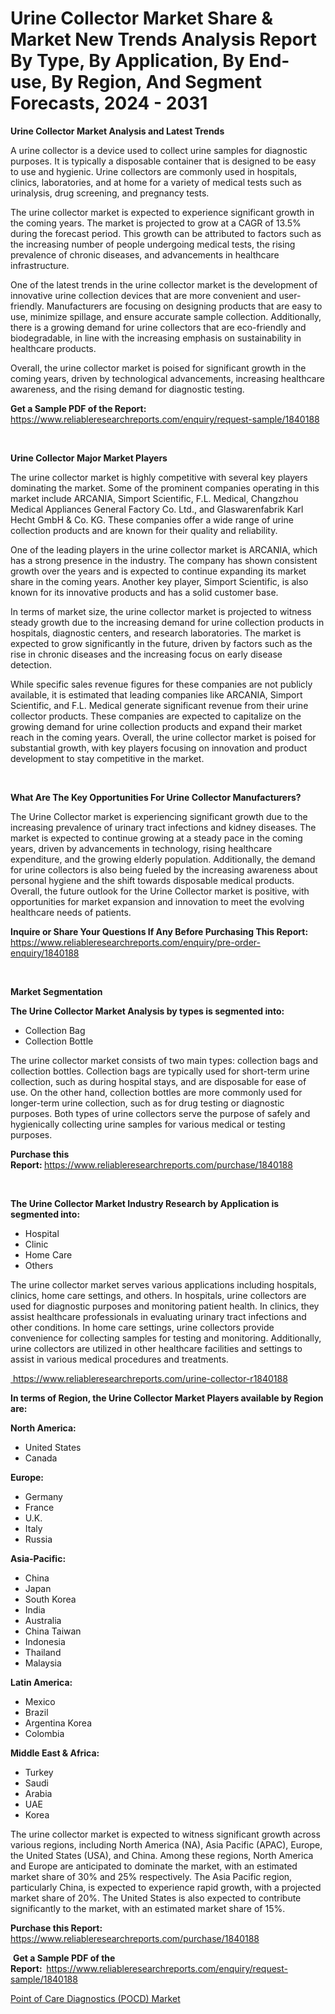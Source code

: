<p><h1>Urine Collector Market Share & Market New Trends Analysis Report By Type, By Application, By End-use, By Region, And Segment Forecasts, 2024 - 2031</h1></p><p><strong>Urine Collector Market Analysis and Latest Trends</strong></p>
<p><p>A urine collector is a device used to collect urine samples for diagnostic purposes. It is typically a disposable container that is designed to be easy to use and hygienic. Urine collectors are commonly used in hospitals, clinics, laboratories, and at home for a variety of medical tests such as urinalysis, drug screening, and pregnancy tests.</p><p>The urine collector market is expected to experience significant growth in the coming years. The market is projected to grow at a CAGR of 13.5% during the forecast period. This growth can be attributed to factors such as the increasing number of people undergoing medical tests, the rising prevalence of chronic diseases, and advancements in healthcare infrastructure.</p><p>One of the latest trends in the urine collector market is the development of innovative urine collection devices that are more convenient and user-friendly. Manufacturers are focusing on designing products that are easy to use, minimize spillage, and ensure accurate sample collection. Additionally, there is a growing demand for urine collectors that are eco-friendly and biodegradable, in line with the increasing emphasis on sustainability in healthcare products.</p><p>Overall, the urine collector market is poised for significant growth in the coming years, driven by technological advancements, increasing healthcare awareness, and the rising demand for diagnostic testing.</p></p>
<p><strong>Get a Sample PDF of the Report:&nbsp;</strong> <a href="https://www.reliableresearchreports.com/enquiry/request-sample/1840188">https://www.reliableresearchreports.com/enquiry/request-sample/1840188</a></p>
<p>&nbsp;</p>
<p><strong>Urine Collector Major Market Players</strong></p>
<p><p>The urine collector market is highly competitive with several key players dominating the market. Some of the prominent companies operating in this market include ARCANIA, Simport Scientific, F.L. Medical, Changzhou Medical Appliances General Factory Co. Ltd., and Glaswarenfabrik Karl Hecht GmbH & Co. KG. These companies offer a wide range of urine collection products and are known for their quality and reliability.</p><p>One of the leading players in the urine collector market is ARCANIA, which has a strong presence in the industry. The company has shown consistent growth over the years and is expected to continue expanding its market share in the coming years. Another key player, Simport Scientific, is also known for its innovative products and has a solid customer base.</p><p>In terms of market size, the urine collector market is projected to witness steady growth due to the increasing demand for urine collection products in hospitals, diagnostic centers, and research laboratories. The market is expected to grow significantly in the future, driven by factors such as the rise in chronic diseases and the increasing focus on early disease detection.</p><p>While specific sales revenue figures for these companies are not publicly available, it is estimated that leading companies like ARCANIA, Simport Scientific, and F.L. Medical generate significant revenue from their urine collector products. These companies are expected to capitalize on the growing demand for urine collection products and expand their market reach in the coming years. Overall, the urine collector market is poised for substantial growth, with key players focusing on innovation and product development to stay competitive in the market.</p></p>
<p>&nbsp;</p>
<p><strong>What Are The Key Opportunities For Urine Collector Manufacturers?</strong></p>
<p><p>The Urine Collector market is experiencing significant growth due to the increasing prevalence of urinary tract infections and kidney diseases. The market is expected to continue growing at a steady pace in the coming years, driven by advancements in technology, rising healthcare expenditure, and the growing elderly population. Additionally, the demand for urine collectors is also being fueled by the increasing awareness about personal hygiene and the shift towards disposable medical products. Overall, the future outlook for the Urine Collector market is positive, with opportunities for market expansion and innovation to meet the evolving healthcare needs of patients.</p></p>
<p><strong>Inquire or Share Your Questions If Any Before Purchasing This Report:</strong> <a href="https://www.reliableresearchreports.com/enquiry/pre-order-enquiry/1840188">https://www.reliableresearchreports.com/enquiry/pre-order-enquiry/1840188</a></p>
<p>&nbsp;</p>
<p><strong>Market Segmentation</strong></p>
<p><strong>The Urine Collector Market Analysis by types is segmented into:</strong></p>
<p><ul><li>Collection Bag</li><li>Collection Bottle</li></ul></p>
<p><p>The urine collector market consists of two main types: collection bags and collection bottles. Collection bags are typically used for short-term urine collection, such as during hospital stays, and are disposable for ease of use. On the other hand, collection bottles are more commonly used for longer-term urine collection, such as for drug testing or diagnostic purposes. Both types of urine collectors serve the purpose of safely and hygienically collecting urine samples for various medical or testing purposes.</p></p>
<p><strong>Purchase this Report:&nbsp;</strong><a href="https://www.reliableresearchreports.com/purchase/1840188">https://www.reliableresearchreports.com/purchase/1840188</a></p>
<p>&nbsp;</p>
<p><strong>The Urine Collector Market Industry Research by Application is segmented into:</strong></p>
<p><ul><li>Hospital</li><li>Clinic</li><li>Home Care</li><li>Others</li></ul></p>
<p><p>The urine collector market serves various applications including hospitals, clinics, home care settings, and others. In hospitals, urine collectors are used for diagnostic purposes and monitoring patient health. In clinics, they assist healthcare professionals in evaluating urinary tract infections and other conditions. In home care settings, urine collectors provide convenience for collecting samples for testing and monitoring. Additionally, urine collectors are utilized in other healthcare facilities and settings to assist in various medical procedures and treatments.</p></p>
<p><a href="https://www.reliableresearchreports.com/urine-collector-r1840188">&nbsp;https://www.reliableresearchreports.com/urine-collector-r1840188</a></p>
<p><strong>In terms of Region, the Urine Collector Market Players available by Region are:</strong></p>
<p>
    <p> <strong> North America: </strong>
        <ul>
            <li>United States</li>
            <li>Canada</li>
        </ul>
        </p> 
    <p> <strong> Europe: </strong>
        <ul>
            <li>Germany</li>
            <li>France</li>
            <li>U.K.</li>
            <li>Italy</li>
            <li>Russia</li>
        </ul>
        </p> 
    <p> <strong> Asia-Pacific: </strong>
        <ul>
            <li>China</li>
            <li>Japan</li>
            <li>South Korea</li>
            <li>India</li>
            <li>Australia</li>
            <li>China Taiwan</li>
            <li>Indonesia</li>
            <li>Thailand</li>
            <li>Malaysia</li>
        </ul>
        </p> 
    <p> <strong> Latin America: </strong>
        <ul>
            <li>Mexico</li>
            <li>Brazil</li>
            <li>Argentina Korea</li>
            <li>Colombia</li>
        </ul>
        </p> 
    <p> <strong> Middle East & Africa: </strong>
        <ul>
            <li>Turkey</li>
            <li>Saudi</li>
            <li>Arabia</li>
            <li>UAE</li>
            <li>Korea</li>
        </ul>
    </p>
    </p>
<p><p>The urine collector market is expected to witness significant growth across various regions, including North America (NA), Asia Pacific (APAC), Europe, the United States (USA), and China. Among these regions, North America and Europe are anticipated to dominate the market, with an estimated market share of 30% and 25% respectively. The Asia Pacific region, particularly China, is expected to experience rapid growth, with a projected market share of 20%. The United States is also expected to contribute significantly to the market, with an estimated market share of 15%.</p></p>
<p><strong>Purchase this Report: </strong><a href="https://www.reliableresearchreports.com/purchase/1840188">https://www.reliableresearchreports.com/purchase/1840188</a></p>
<p>&nbsp;<strong>Get a Sample PDF of the Report:&nbsp;&nbsp;</strong><a href="https://www.reliableresearchreports.com/enquiry/request-sample/1840188">https://www.reliableresearchreports.com/enquiry/request-sample/1840188</a></p>
<p><strong></strong></p>
<p><p><a href="https://view.publitas.com/reportprime-1/global-point-of-care-diagnostics-pocd-market-status-2024-2031-and-forecast-by-region-product-end-use/">Point of Care Diagnostics (POCD) Market</a></p></p>